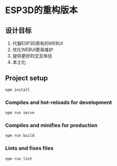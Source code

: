 # ESP3D的重构版本

## 设计目标
1. 代替ESP3D原有的WEBUI
1. 优化WEBUI更易维护
1. 提供更好的交互体验
1. 本土化

## Project setup
```
npm install
```

### Compiles and hot-reloads for development
```
npm run serve
```

### Compiles and minifies for production
```
npm run build
```

### Lints and fixes files
```
npm run lint
```
